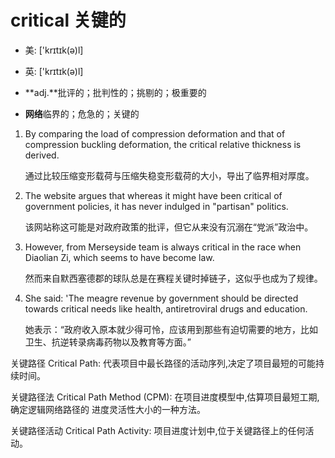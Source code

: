 # critical 关键的

- 美: ['krɪtɪk(ə)l] 
- 英: ['krɪtɪk(ə)l] 

- **adj.**批评的；批判性的；挑剔的；极重要的
- **网络**临界的；危急的；关键的

1. By comparing the load of compression deformation and that of compression buckling deformation, the critical relative thickness is derived. 

   通过比较压缩变形载荷与压缩失稳变形载荷的大小，导出了临界相对厚度。

   

2. The website argues that whereas it might have been critical of government policies, it has never indulged in "partisan" politics. 

   该网站称这可能是对政府政策的批评，但它从来没有沉溺在“党派”政治中。

   

3. However, from Merseyside team is always critical in the race when Diaolian Zi, which seems to have become law. 

   然而来自默西塞德郡的球队总是在赛程关键时掉链子，这似乎也成为了规律。

   

4. She said: 'The meagre revenue by government should be directed towards critical needs like health, antiretroviral drugs and education. 

   她表示：“政府收入原本就少得可怜，应该用到那些有迫切需要的地方，比如卫生、抗逆转录病毒药物以及教育等方面。”

   

关键路径 Critical Path: 代表项目中最长路径的活动序列,决定了项目最短的可能持续时间。

关键路径法 Critical Path Method (CPM): 在项目进度模型中,估算项目最短工期,确定逻辑网络路径的
进度灵活性大小的一种方法。

关键路径活动 Critical Path Activity: 项目进度计划中,位于关键路径上的任何活动。
